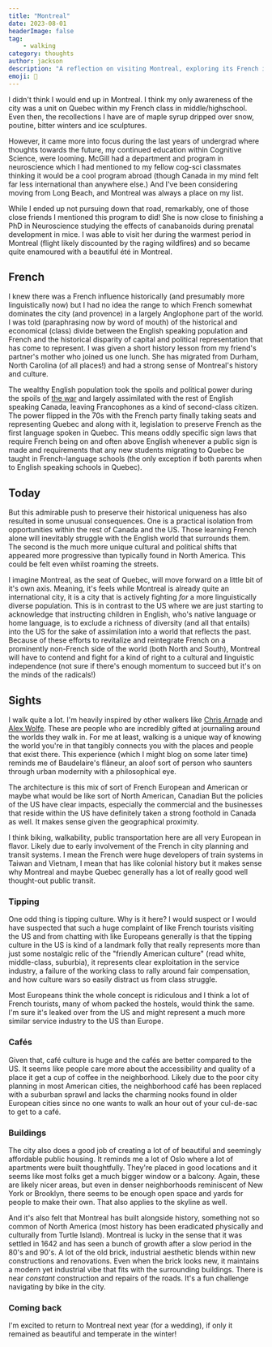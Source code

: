 ```yaml
---
title: "Montreal"
date: 2023-08-01
headerImage: false
tag:
    - walking
category: thoughts
author: jackson
description: "A reflection on visiting Montreal, exploring its French influence, cultural shifts, and urban landscape."
emoji: 🍁
---
```


I didn't think  I would end up in Montreal. I think my only awareness of the city was a unit on Quebec within my French class in middle/highschool. Even then, the recollections I have are of maple syrup dripped over snow, poutine, bitter winters and ice sculptures.

However, it came more into focus during the last years of undergrad where thoughts towards the future, my continued education within Cognitive Science, were looming. McGill had a department and program in neuroscience which I had mentioned to my fellow cog-sci classmates thinking it would be a cool program abroad (though Canada in my mind felt far less international than anywhere else.) And I've been considering moving from Long Beach, and Montreal was always a place on my list.

While I ended up not pursuing down that road, remarkably, one of those close friends I mentioned this program to did! She is now close to finishing a PhD in Neuroscience studying the effects of canabanoids during prenatal development in mice. I was able to visit her during the warmest period in Montreal (flight likely discounted by the raging wildfires) and so became quite enamoured with a beautiful été in Montreal.

## French

I knew there was a French influence historically (and presumably more linguistically now) but I had no idea the range to which French somewhat dominates the city (and provence) in a largely Anglophone part of the world. I was told (paraphrasing now by word of mouth) of the historical and economical (class) divide between the English speaking population and French and the historical disparity of capital and political representation that has come to represent. I was given a short history lesson from my friend's partner's mother who joined us one lunch. She has migrated from Durham, North Carolina (of all places!) and had a strong sense of Montreal's history and culture.

The wealthy English population took the spoils and political power during the spoils of [the war](https://en.wikipedia.org/wiki/Battle_of_the_Plains_of_Abraham) and largely assimilated with the rest of English speaking Canada, leaving Francophones as a kind of second-class citizen. The power flipped in the 70s with the French party finally taking seats and representing Quebec and along with it, legislation to preserve French as the first language spoken in Quebec. This means oddly specific sign laws that require French being on and often above English whenever a public sign is made and requirements that any new students migrating to Quebec be taught in French-language schools (the only exception if both parents when to English speaking schools in Quebec).

## Today

But this admirable push to preserve their historical uniqueness has also resulted in some unusual consequences. One is a practical isolation from opportunities within the rest of Canada and the US. Those learning French alone will inevitably struggle with the English world that surrounds them. The second is the much more unique cultural and political shifts that appeared more progressive than typically found in North America. This could be felt even whilst roaming the streets.

I imagine Montreal, as the seat of Quebec, will move forward on a little bit of it's own axis. Meaning, it's feels while Montreal is already quite an international city, it is a city that is actively fighting _for_ a more linguistically diverse population. This is in contrast to the US where we are just starting to acknowledge that instructing children in English, who's native language or home language, is to exclude a richness of diversity (and all that entails) into the US for the sake of assimilation into a world that reflects the past. Because of these efforts to revitalize and reintegrate French on a prominently non-French side of the world (both North and South), Montreal will have to contend and fight for a kind of right to a cultural and linguistic independence (not sure if there's enough momentum to succeed but it's on the minds of the radicals!)

## Sights

I walk quite a lot. I'm heavily inspired by other walkers like [Chris Arnade](https://walkingtheworld.substack.com/) and [Alex Wolfe](https://pedestrian.substack.com/). These are people who are incredibly gifted at journaling around the worlds they walk in. For me at least, walking is a unique way of knowing the world you're in that tangibly connects you with the places and people that exist there. This experience (which I might blog on some later time) reminds me of Baudelaire's flâneur, an aloof sort of person who saunters through urban modernity with a philosophical eye.

The architecture is this mix of sort of French European and American or maybe what would be like sort of North American, Canadian But the policies of the US have clear impacts, especially the commercial and the businesses that reside within the US have definitely taken a strong foothold in Canada as well. It makes sense given the geographical proximity.

I think biking, walkability, public transportation here are all very European in flavor. Likely due to early involvement of the French in city planning and transit systems. I mean the French were huge developers of train systems in Taiwan and Vietnam, I mean that has like colonial history but it makes sense why Montreal and maybe Quebec generally has a lot of really good well thought-out public transit.

### Tipping

One odd thing is tipping culture. Why is it here? I would suspect or I would have suspected that such a huge complaint of like French tourists visiting the US and from chatting with like Europeans generally is that the tipping culture in the US is kind of a landmark folly that really represents more than just some nostalgic relic of the "friendly American culture" (read white, middle-class, suburbia), it represents clear exploitation in the service industry, a failure of the working class to rally around fair compensation, and how culture wars so easily distract us from class struggle.

Most Europeans think the whole concept is ridiculous and I think a lot of French tourists, many of whom packed the hostels, would think the same. I'm sure it's leaked over from the US and might represent a much more similar service industry to the US than Europe.

### Cafés

Given that, café culture is huge and the cafés are better compared to the US. It seems like people care more about the accessibility and quality of a place it get a cup of coffee in the neighborhood. Likely due to the poor city planning in most American cities, the neighborhood café has been replaced with a suburban sprawl and lacks the charming nooks found in older European cities since no one wants to walk an hour out of your cul-de-sac to get to a café.

### Buildings

The city also does a good job of creating a lot of of beautiful and seemingly affordable public housing. It reminds me a lot of Oslo where a lot of apartments were built thoughtfully. They're placed in good locations and it seems like most folks get a much bigger window or a balcony. Again, these are likely nicer areas, but even in denser neighborhoods reminiscent of New York or Brooklyn, there seems to be enough open space and yards for people to make their own. That also applies to the skyline as well.

And it's also felt that Montreal has built alongside history, something not so common of North America (most history has been eradicated physically and culturally from Turtle Island). Montreal is lucky in the sense that it was settled in 1642 and has seen a bunch of growth after a slow period in the 80's and 90's. A lot of the old brick, industrial aesthetic blends within new constructions and renovations. Even when the brick looks new, it maintains a modern yet industrial vibe that fits with the surrounding buildings. There is near _constant_ construction and repairs of the roads. It's a fun challenge navigating by bike in the city.

### Coming back

I'm excited to return to Montreal next year (for a wedding), if only it remained as beautiful and temperate in the winter!
